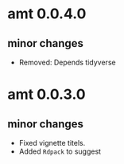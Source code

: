 # amt 0.0.4.0
## minor changes
- Removed: Depends tidyverse

# amt 0.0.3.0
## minor changes

- Fixed vignette titels.
- Added `Rdpack` to suggest
